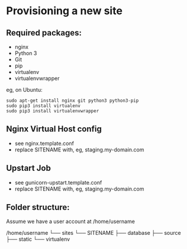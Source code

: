 Provisioning a new site
=======================

## Required packages:

* nginx
* Python 3
* Git
* pip
* virtualenv
* virtualenvwrapper

eg, on Ubuntu:

    sudo apt-get install nginx git python3 python3-pip
    sudo pip3 install virtualenv
    sudo pip3 install virtualenvwrapper

## Nginx Virtual Host config

* see nginx.template.conf
* replace SITENAME with, eg, staging.my-domain.com

## Upstart Job

* see gunicorn-upstart.template.conf
* replace SITENAME with, eg, staging.my-domain.com

## Folder structure:
Assume we have a user account at /home/username

/home/username
└── sites
    └── SITENAME
         ├── database
         ├── source
         ├── static
         └── virtualenv